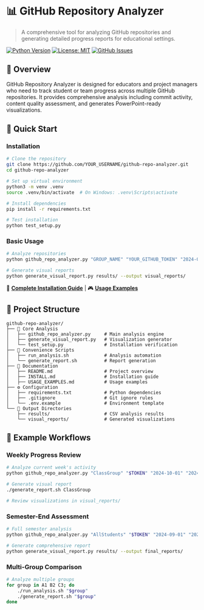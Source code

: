 # 📊 GitHub Repository Analyzer

> A comprehensive tool for analyzing GitHub repositories and generating detailed progress reports for educational settings.

[![Python Version](https://img.shields.io/badge/python-3.8%2B-blue.svg)](https://python.org)
[![License: MIT](https://img.shields.io/badge/License-MIT-yellow.svg)](https://opensource.org/licenses/MIT)
[![GitHub Issues](https://img.shields.io/github/issues/YOUR_USERNAME/github-repo-analyzer.svg)](https://github.com/YOUR_USERNAME/github-repo-analyzer/issues)

## 🎯 Overview

GitHub Repository Analyzer is designed for educators and project managers who need to track student or team progress across multiple GitHub repositories. It provides comprehensive analysis including commit activity, content quality assessment, and generates PowerPoint-ready visualizations.

## 🚀 Quick Start

### Installation

```bash
# Clone the repository
git clone https://github.com/YOUR_USERNAME/github-repo-analyzer.git
cd github-repo-analyzer

# Set up virtual environment
python3 -m venv .venv
source .venv/bin/activate  # On Windows: .venv\Scripts\activate

# Install dependencies
pip install -r requirements.txt

# Test installation
python test_setup.py
```

### Basic Usage

```bash
# Analyze repositories
python github_repo_analyzer.py "GROUP_NAME" "YOUR_GITHUB_TOKEN" "2024-01-01" "2024-12-31" "results.csv"

# Generate visual reports
python generate_visual_report.py results/ --output visual_reports/
```

📖 **[Complete Installation Guide](INSTALL.md)** | 🎮 **[Usage Examples](USAGE_EXAMPLES.md)**

## 📁 Project Structure

```
github-repo-analyzer/
├── 🔧 Core Analysis
│   ├── github_repo_analyzer.py     # Main analysis engine
│   ├── generate_visual_report.py   # Visualization generator
│   └── test_setup.py               # Installation verification
├── 🚀 Convenience Scripts
│   ├── run_analysis.sh             # Analysis automation
│   └── generate_report.sh          # Report generation
├── 📖 Documentation
│   ├── README.md                   # Project overview
│   ├── INSTALL.md                  # Installation guide
│   ├── USAGE_EXAMPLES.md           # Usage examples
├── ⚙️ Configuration
│   ├── requirements.txt            # Python dependencies
│   ├── .gitignore                  # Git ignore rules
│   └── .env.example                # Environment template
└── 📁 Output Directories
    ├── results/                    # CSV analysis results
    └── visual_reports/             # Generated visualizations
```

## 🌟 Example Workflows

### Weekly Progress Review
```bash
# Analyze current week's activity
python github_repo_analyzer.py "ClassGroup" "$TOKEN" "2024-10-01" "2024-10-07" "weekly.csv"

# Generate visual report
./generate_report.sh ClassGroup

# Review visualizations in visual_reports/
```

### Semester-End Assessment
```bash
# Full semester analysis
python github_repo_analyzer.py "AllStudents" "$TOKEN" "2024-09-01" "2024-12-31" "semester.csv"

# Generate comprehensive report
python generate_visual_report.py results/ --output final_reports/
```

### Multi-Group Comparison
```bash
# Analyze multiple groups
for group in A1 B2 C3; do
    ./run_analysis.sh "$group"
    ./generate_report.sh "$group"
done
```


